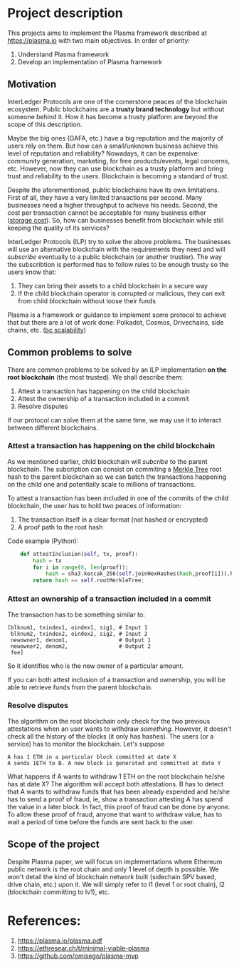 # Project description
This projects aims to implement the Plasma framework described at https://plasma.io with two main objectives. In order of priority:

1. Understand Plasma framework
2. Develop an implementation of Plasma framework

## Motivation
InterLedger Protocols are one of the cornerstone peaces of the blockchain ecosystem. Public blockchains are a **trusty brand technology** but without someone behind it. How it has become a trusty platform are beyond the scope of this description.

Maybe the big ones (GAFA, etc.) have a big reputation and the majority of users rely on them. But how can a small/unknown business achieve this level of reputation and reliability? Nowadays, it can be expensive: community generation, marketing, for free products/events, legal concerns, etc. However, now they can use blockchain as a trusty platform and bring trust and reliability to the users. Blockchain is becoming a standard of trust.

Despite the aforementioned, public blockchains have its own limitations. First of all, they have a very limited transactions per second. Many businesses need a higher throughput to achieve his needs. Second, the cost per transaction cannot be acceptable for many business either ([storage cost](https://medium.com/@albpalau/desarrollando-sobre-ethereum-tipos-de-almacenamientos-5b4bc0b63c3a)). So, how can businesses benefit from blockchain while still keeping the quality of its services?

InterLedger Protocols (ILP) try to solve the above problems. The businesses will use an alternative blockchain with the requirements they need and will _subscribe_ eventually to a public blockchain (or another trustier). The way the subscribtion is performed has to follow rules to be enough trusty so the users know that:

1. They can bring their assets to a child blockchain in a secure way
2. If the child blockchain operator is corrupted or malicious, they can exit from child blockchain without loose their funds

Plasma is a framework or guidance to implement some protocol to achieve that but there are a lot of work done: Polkadot, Cosmos, Drivechains, side chains, etc.  ([bc scalability](https://medium.com/@albpalau/la-escalabilidad-en-blockchains-p%C3%BAblicas-5ba5408622c9))

## Common problems to solve
There are common problems to be solved by an ILP implementation **on the root blockchain** (the most trusted). We shall describe them:

1. Attest a transaction has happening on the child blockchain
2. Attest the ownership of a transaction included in a commit
3. Resolve disputes

If our protocol can solve them at the same time, we may use it to interact between different blockchains.

### Attest a transaction has happening on the child blockchain
As we mentioned earlier, child blockchain will _subcribe_ to the parent blockchain. The subcription can consist on commiting a [Merkle Tree](https://medium.com/@albpalau/tokenizaci%C3%B3n-%C3%A1rbol-de-merkle-1276820a1d60) root hash to the parent blockchain so we can batch the transactions happening on the child one and potentially scale to millions of transactions.

To attest a transaction has been included in one of the commits of the child blockchain, the user has to hold two peaces of information:

1. The transaction itself in a clear format (not hashed or encrypted)
2. A proof path to the root hash

Code example (Python):

```python
    def attestInclusion(self, tx, proof):
        hash = tx
        for i in range(0, len(proof)):
            hash = sha3.keccak_256(self.joinHexHashes(hash,proof[i])).hexdigest()
        return hash == self.rootMerkleTree;
```

### Attest an ownership of a transaction included in a commit
The transaction has to be something similar to:

```
[blknum1, txindex1, oindex1, sig1, # Input 1
 blknum2, txindex2, oindex2, sig2, # Input 2
 newowner1, denom1,                # Output 1
 newowner2, denom2,                # Output 2
 fee]
```
So it identifies who is the new owner of a particular amount.

If you can both attest inclusion of a transaction and ownership, you will be able to retrieve funds from the parent blockchain.

### Resolve disputes
The algorithm on the root blockchain only check for the two previous attestations when an user wants to withdraw _something_. However, it doesn't check all the history of the blocks (it only has hashes). The users (or a service) has to monitor the blockchain. Let's suppose

    A has 1 ETH in a particular block committed at date X
    A sends 1ETH to B. A new block is generated and committed at date Y
What happens if A wants to withdraw 1 ETH  on the root blockchain he/she has at date X? The algorithm will accept both attestations. B has to detect that A wants to withdraw funds that has been already expended and he/she has to send a proof of fraud, ie, show a transaction attesting A has spend the value in a later block. In fact, this proof of fraud can be done by anyone. To allow these proof of fraud, anyone that want to withdraw value, has to wait a period of time before the funds are sent back to the user. 

## Scope of the project
Despite Plasma paper, we will focus on implementations where Ethereum public network is the root chain and only 1 level of depth is possible. We won't detail the kind of blockchain network built (sidechain SPV based, drive chain, etc.) upon it. We will simply refer to l1 (level 1 or root chain), l2 (blockchain committing to lv1), etc.


# References:
1. https://plasma.io/plasma.pdf
2. https://ethresear.ch/t/minimal-viable-plasma
3. https://github.com/omisego/plasma-mvp

